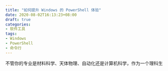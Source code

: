 ```yaml
---
title: "如何提升 Windows 的 PowerShell 体验"
date: 2020-08-02T16:13:23+08:00
draft: true
categories:
- 软件工具
tags:
- Windows
- PowerShell
- 命令行
---
```


不管你的专业是材料科学、天体物理、自动化还是计算机科学，作为一个理科生